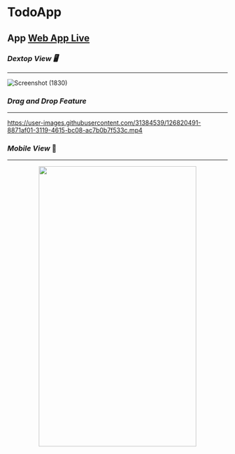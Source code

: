 # TodoApp

## App [Web App Live](https://saurabh-todoapp.web.app/)


### ***Dextop View 🖥***
------

![Screenshot (1830)](https://user-images.githubusercontent.com/31384539/126820057-8e1f9c57-e066-447d-9c0b-3d4f6680c6b9.png)


### ***Drag and Drop Feature***
-------

https://user-images.githubusercontent.com/31384539/126820491-8871af01-3119-4615-bc08-ac7b0b7f533c.mp4

### ***Mobile View*** 📱
-------

<p align="center">
  <img src="https://user-images.githubusercontent.com/31384539/126820685-ce61a741-4159-4052-836f-85ba519860ba.jpg" data-canonical-            src="https://gyazo.com/eb5c5741b6a9a16c692170a41a49c858.png" width="360" height="640" />
</p>
